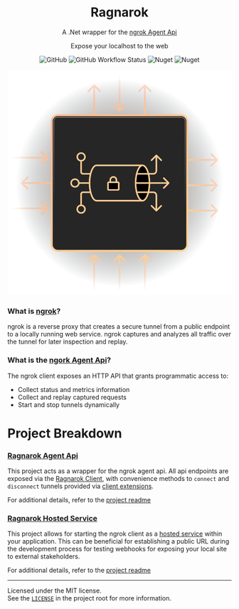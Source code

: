 <div align="center">
    <h1> Ragnarok </h1>
	<p> A .Net wrapper for the <a href="https://ngrok.com/docs#client-api">ngrok Agent Api</a></p>
	<p>Expose your localhost to the web</p>
	
![GitHub](https://img.shields.io/github/license/0phois/Ragnarok?style=flat-square)
![GitHub Workflow Status](https://img.shields.io/github/actions/workflow/status/0phois/Ragnarok/publish-packages.yml?style=flat-square)
![Nuget](https://img.shields.io/nuget/v/Ragnarok.AgentApi?color=teal&label=Agent%20Api&style=flat-square)
![Nuget](https://img.shields.io/nuget/v/Ragnarok.HostedService?color=teal&label=HostedService&style=flat-square)
</br>
</br>
    <img src="hero_image.svg" alt="https://ngrok.com">
</div>

### What is [ngrok](https://ngrok.com)?
ngrok is a reverse proxy that creates a secure tunnel from a public endpoint to a locally running web service.
ngrok captures and analyzes all traffic over the tunnel for later inspection and replay.  

### What is the [ngork Agent Api](https://ngrok.com/docs#client-api)? 
The ngrok client exposes an HTTP API that grants programmatic access to:
 * Collect status and metrics information
 * Collect and replay captured requests
 * Start and stop tunnels dynamically     
     
     
 # Project Breakdown
 
 ### [Ragnarok Agent Api](https://github.com/0phois/Ragnarok/tree/master/src/Ragnarok.AgentApi)
 This project acts as a wrapper for the ngrok agent api. All api endpoints are exposed via the [Ragnarok Client](https://github.com/0phois/Ragnarok/blob/master/src/Ragnarok.AgentApi/Client/RagnarokClient.Requests.cs), with convenience methods to `connect` and `disconnect` tunnels provided via [client extensions](https://github.com/0phois/Ragnarok/blob/master/src/Ragnarok.AgentApi/Helpers/Extensions/RagnorokClientExtensions.cs).   
 
 For additional details, refer to the [project readme](https://github.com/0phois/Ragnarok/tree/master/src/Ragnarok.AgentApi) 
 
 ### [Ragnarok Hosted Service](https://github.com/0phois/Ragnarok/tree/master/src/Ragnarok.HostedService)
 This project allows for starting the ngrok client as a [hosted service](https://docs.microsoft.com/en-us/dotnet/api/microsoft.extensions.hosting.ihostedservice?view=dotnet-plat-ext-5.0) within your application. This can be beneficial for establishing a public URL during the development process for testing webhooks for exposing your local site to external stakeholders.  
 
 For additional details, refer to the [project readme](https://github.com/0phois/Ragnarok/tree/master/src/Ragnarok.HostedService)   

* * *

Licensed under the MIT license.  
See the [`LICENSE`](https://github.com/0phois/Ragnarok/blob/master/LICENSE) in the project root for more information.
